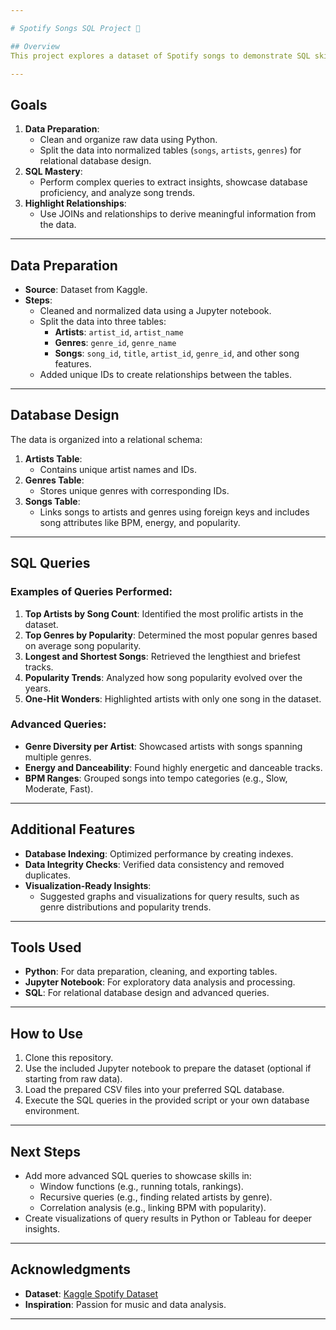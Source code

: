 ```yaml
---

# Spotify Songs SQL Project 🎵

## Overview
This project explores a dataset of Spotify songs to demonstrate SQL skills. The dataset, sourced from Kaggle, is cleaned and prepared using Python and uploaded to a SQL database. A variety of queries showcase analytical capabilities and data relationships.

---
```


## Goals
1. **Data Preparation**: 
   - Clean and organize raw data using Python.
   - Split the data into normalized tables (`songs`, `artists`, `genres`) for relational database design.
2. **SQL Mastery**: 
   - Perform complex queries to extract insights, showcase database proficiency, and analyze song trends.
3. **Highlight Relationships**:
   - Use JOINs and relationships to derive meaningful information from the data.

---

## Data Preparation
- **Source**: Dataset from Kaggle.
- **Steps**:
  - Cleaned and normalized data using a Jupyter notebook.
  - Split the data into three tables:
    - **Artists**: `artist_id`, `artist_name`
    - **Genres**: `genre_id`, `genre_name`
    - **Songs**: `song_id`, `title`, `artist_id`, `genre_id`, and other song features.
  - Added unique IDs to create relationships between the tables.

---

## Database Design
The data is organized into a relational schema:
1. **Artists Table**:
   - Contains unique artist names and IDs.
2. **Genres Table**:
   - Stores unique genres with corresponding IDs.
3. **Songs Table**:
   - Links songs to artists and genres using foreign keys and includes song attributes like BPM, energy, and popularity.

---

## SQL Queries
### Examples of Queries Performed:
1. **Top Artists by Song Count**:
   Identified the most prolific artists in the dataset.
2. **Top Genres by Popularity**:
   Determined the most popular genres based on average song popularity.
3. **Longest and Shortest Songs**:
   Retrieved the lengthiest and briefest tracks.
4. **Popularity Trends**:
   Analyzed how song popularity evolved over the years.
5. **One-Hit Wonders**:
   Highlighted artists with only one song in the dataset.

### Advanced Queries:
- **Genre Diversity per Artist**: Showcased artists with songs spanning multiple genres.
- **Energy and Danceability**: Found highly energetic and danceable tracks.
- **BPM Ranges**: Grouped songs into tempo categories (e.g., Slow, Moderate, Fast).

---

## Additional Features
- **Database Indexing**: Optimized performance by creating indexes.
- **Data Integrity Checks**: Verified data consistency and removed duplicates.
- **Visualization-Ready Insights**:
  - Suggested graphs and visualizations for query results, such as genre distributions and popularity trends.

---

## Tools Used
- **Python**: For data preparation, cleaning, and exporting tables.
- **Jupyter Notebook**: For exploratory data analysis and processing.
- **SQL**: For relational database design and advanced queries.

---

## How to Use
1. Clone this repository.
2. Use the included Jupyter notebook to prepare the dataset (optional if starting from raw data).
3. Load the prepared CSV files into your preferred SQL database.
4. Execute the SQL queries in the provided script or your own database environment.

---

## Next Steps
- Add more advanced SQL queries to showcase skills in:
  - Window functions (e.g., running totals, rankings).
  - Recursive queries (e.g., finding related artists by genre).
  - Correlation analysis (e.g., linking BPM with popularity).
- Create visualizations of query results in Python or Tableau for deeper insights.

---

## Acknowledgments
- **Dataset**: [Kaggle Spotify Dataset](https://www.kaggle.com/)
- **Inspiration**: Passion for music and data analysis.

---

